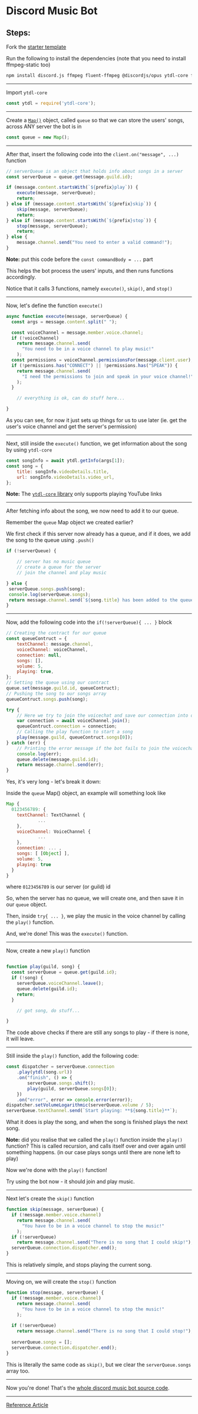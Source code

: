# Discord Music Bot

## Steps:

Fork the [starter template](https://replit.com/@Fogeinator/Discord-Music-Bot-Starter)

Run the following to install the dependencies (note that you need to install ffmpeg-static too)

```bash
npm install discord.js ffmpeg fluent-ffmpeg @discordjs/opus ytdl-core ffmpeg-static --save
```

-------------------------

Import `ytdl-core`
```js
const ytdl = require('ytdl-core');
```

-------------------------

Create a [`Map()`](https://developer.mozilla.org/en-US/docs/Web/JavaScript/Reference/Global_Objects/Map) object, called `queue` so that we can store the users' songs, across ANY server the bot is in
```js
const queue = new Map();
```

-------------------------

After that, insert the following code into the `client.on("message", ...)` function
```js 
// serverQueue is an object that holds info about songs in a server
const serverQueue = queue.get(message.guild.id);

if (message.content.startsWith(`${prefix}play`)) {
    execute(message, serverQueue);
    return;
} else if (message.content.startsWith(`${prefix}skip`)) {
    skip(message, serverQueue);
    return;
} else if (message.content.startsWith(`${prefix}stop`)) {
    stop(message, serverQueue);
    return;
} else {
    message.channel.send("You need to enter a valid command!");
}
```
**Note:** put this code before the `const commandBody = ...` part

This helps the bot process the users' inputs, and then runs functions accordingly.

Notice that it calls 3 functions, namely `execute()`, `skip()`, and `stop()`

-------------------------

Now, let's define the function `execute()`
```js
async function execute(message, serverQueue) {
  const args = message.content.split(" ");

  const voiceChannel = message.member.voice.channel;
  if (!voiceChannel)
    return message.channel.send(
      "You need to be in a voice channel to play music!"
    );
  const permissions = voiceChannel.permissionsFor(message.client.user);
  if (!permissions.has("CONNECT") || !permissions.has("SPEAK")) {
    return message.channel.send(
      "I need the permissions to join and speak in your voice channel!"
    );
  }

	// everything is ok, can do stuff here...

}
```

As you can see, for now it just sets up things for us to use later (ie. get the user's voice channel and get the server's permission)

-------------------------

Next, still inside the `execute()` function, we get information about the song by using `ytdl-core`
```js
const songInfo = await ytdl.getInfo(args[1]);
const song = {
    title: songInfo.videoDetails.title,
    url: songInfo.videoDetails.video_url,
};
```

**Note:** The [`ytdl-core` library](https://www.npmjs.com/package/ytdl-core) only supports playing YouTube links

-------------------------

After fetching info about the song, we now need to add it to our queue.

Remember the `queue` Map object we created earlier?


We first check if this server now already has a queue, and if it does, we add the song to the queue using `.push()`

```js
if (!serverQueue) {

	// server has no music queue
	// create a queue for the server
	// join the channel and play music

} else {
 serverQueue.songs.push(song);
 console.log(serverQueue.songs);
 return message.channel.send(`${song.title} has been added to the queue!`);
}
```

-------------------------

Now, add the following code into the `if(!serverQueue){ ... }` block

```js
// Creating the contract for our queue
const queueContruct = {
	textChannel: message.channel,
	voiceChannel: voiceChannel,
	connection: null,
	songs: [],
	volume: 5,
	playing: true,
};
// Setting the queue using our contract
queue.set(message.guild.id, queueContruct);
// Pushing the song to our songs array
queueContruct.songs.push(song);

try {
	// Here we try to join the voicechat and save our connection into our object.
	var connection = await voiceChannel.join();
	queueContruct.connection = connection;
	// Calling the play function to start a song
	play(message.guild, queueContruct.songs[0]);
} catch (err) {
	// Printing the error message if the bot fails to join the voicechat
	console.log(err);
	queue.delete(message.guild.id);
	return message.channel.send(err);
}
```

Yes, it's very long - let's break it down:

Inside the `queue` Map() object, an example will something look like

```js
Map {
  0123456789: {
    textChannel: TextChannel {
			...
    },
    voiceChannel: VoiceChannel {
			...
    },
    connection: ... ,
    songs: [ [Object] ],
    volume: 5,
    playing: true
  }
}
```
where `0123456789` is our server (or guild) id

So, when the server has no queue, we will create one, and then save it in our `queue` object.

Then, inside `try{ ... }`, we play the music in the voice channel by calling the `play()` function.

And, we're done! This was the `execute()` function.


-------------------------

Now, create a new `play()` function
```js 

function play(guild, song) {
  const serverQueue = queue.get(guild.id);
  if (!song) {
    serverQueue.voiceChannel.leave();
    queue.delete(guild.id);
    return;
  }

	// got song, do stuff...

}

```

The code above checks if there are still any songs to play - if there is none, it will leave.

-------------------------

Still inside the `play()` function, add the following code:
```js 
const dispatcher = serverQueue.connection
    .play(ytdl(song.url))
    .on("finish", () => {
        serverQueue.songs.shift();
        play(guild, serverQueue.songs[0]);
    })
    .on("error", error => console.error(error));
dispatcher.setVolumeLogarithmic(serverQueue.volume / 5);
serverQueue.textChannel.send(`Start playing: **${song.title}**`);

```

What it does is play the song, and when the song is finished plays the next song.

**Note:** did you realise that we called the `play()` function inside the `play()` function? This is called recursion, and calls itself over and over again until something happens. (in our case plays songs until there are none left to play)

Now we're done with the `play()` function!

Try using the bot now - it should join and play music.

-------------------------

Next let's create the `skip()` function
```js 
function skip(message, serverQueue) {
  if (!message.member.voice.channel)
    return message.channel.send(
      "You have to be in a voice channel to stop the music!"
    );
  if (!serverQueue)
    return message.channel.send("There is no song that I could skip!");
  serverQueue.connection.dispatcher.end();
}
```

This is relatively simple, and stops playing the current song.

-------------------------

Moving on, we will create the `stop()` function
```js 
function stop(message, serverQueue) {
  if (!message.member.voice.channel)
    return message.channel.send(
      "You have to be in a voice channel to stop the music!"
    );
  
  if (!serverQueue)
    return message.channel.send("There is no song that I could stop!");
    
  serverQueue.songs = [];
  serverQueue.connection.dispatcher.end();
}
```

This is literally the same code as `skip()`, but we clear the `serverQueue.songs` array too.

-------------------------

Now you're done! That's the [whole discord music bot source code](https://github.com/Fogeinator/Discord-Music-Bot-Completed).


-------------------------



[Reference Article](https://gabrieltanner.org/blog/dicord-music-bot)
